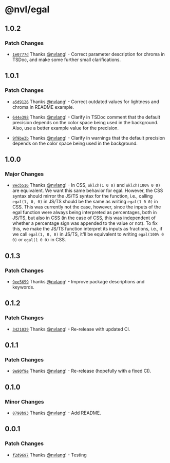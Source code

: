 # @nvl/egal

## 1.0.2

### Patch Changes

- [`1e0777d`](https://github.com/nvlang/egal/commit/1e0777d401d59f852ca9a4c31df124718702039e)
  Thanks [@nvlang](https://github.com/nvlang)! - Correct parameter description
  for chroma in TSDoc, and make some further small clarifications.

## 1.0.1

### Patch Changes

- [`a5d9126`](https://github.com/nvlang/egal/commit/a5d91266b053dc49b02cdb251b886d59faca9b17)
  Thanks [@nvlang](https://github.com/nvlang)! - Correct outdated values for
  lightness and chroma in README example.

- [`644e398`](https://github.com/nvlang/egal/commit/644e3988fcfb0a202667a75c43ccb00c8dbf6a2e)
  Thanks [@nvlang](https://github.com/nvlang)! - Clarify in TSDoc comment that
  the default precision depends on the color space being used in the background.
  Also, use a better example value for the precision.

- [`9f9be3b`](https://github.com/nvlang/egal/commit/9f9be3b7e2c4ece9f77a7dcf02302fbd9a084a50)
  Thanks [@nvlang](https://github.com/nvlang)! - Clarify in warnings that the
  default precision depends on the color space being used in the background.

## 1.0.0

### Major Changes

- [`8ecb516`](https://github.com/nvlang/egal/commit/8ecb5164adc4a19a6b56d514dab49808644e1993)
  Thanks [@nvlang](https://github.com/nvlang)! - In CSS, `oklch(1 0 0)` and
  `oklch(100% 0 0)` are equivalent. We want this same behavior for egal.
  However, the CSS syntax should mirror the JS/TS syntax for the function, i.e.,
  calling `egal(1, 0, 0)` in JS/TS should be the same as writing `egal(1 0 0)`
  in CSS. This was currently not the case, however, since the inputs of the egal
  function were always being interpreted as percentages, both in JS/TS, but also
  in CSS (in the case of CSS, this was independent of whether a percentage sign
  was appended to the value or not). To fix this, we make the JS/TS function
  interpret its inputs as fractions, i.e., if we call `egal(1, 0, 0)` in JS/TS,
  it'll be equivalent to writing `egal(100% 0 0)` or `egal(1 0 0)` in CSS.

## 0.1.3

### Patch Changes

- [`9ee5659`](https://github.com/nvlang/egal/commit/9ee565944d03f3da0107720860dc1a7820e1be1c)
  Thanks [@nvlang](https://github.com/nvlang)! - Improve package descriptions
  and keywords.

## 0.1.2

### Patch Changes

- [`3421039`](https://github.com/nvlang/egal/commit/3421039717086b53cf152e690cee0ef15f085410)
  Thanks [@nvlang](https://github.com/nvlang)! - Re-release with updated CI.

## 0.1.1

### Patch Changes

- [`9e90f9e`](https://github.com/nvlang/egal/commit/9e90f9e7dc101deed1cc557ca928f80151e5abad)
  Thanks [@nvlang](https://github.com/nvlang)! - Re-release (hopefully with a
  fixed CI).

## 0.1.0

### Minor Changes

- [`8798b93`](https://github.com/nvlang/egal/commit/8798b9305fe118470d355d0c9e6d8ff103126ccd)
  Thanks [@nvlang](https://github.com/nvlang)! - Add README.

## 0.0.1

### Patch Changes

- [`f2d9697`](https://github.com/nvlang/egal/commit/f2d96977462fac82988b083007c93297598f7687)
  Thanks [@nvlang](https://github.com/nvlang)! - Testing

